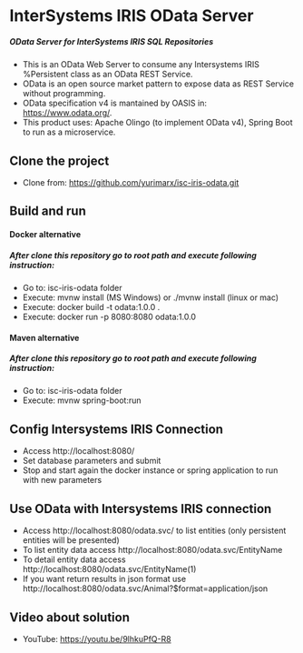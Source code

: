 # InterSystems IRIS OData Server
##### OData Server for InterSystems IRIS SQL Repositories


- This is an OData Web Server to consume any Intersystems IRIS %Persistent class as an OData REST Service.
- OData is an open source market pattern to expose data as REST Service without programming.
- OData specification v4 is mantained by OASIS in: https://www.odata.org/.
- This product uses: Apache Olingo (to implement OData v4), Spring Boot to run as a microservice.

## Clone the project
- Clone from: https://github.com/yurimarx/isc-iris-odata.git

## Build and run
#### Docker alternative
##### After clone this repository go to root path and execute following instruction:
- Go to: isc-iris-odata folder
- Execute: mvnw install (MS Windows) or ./mvnw install (linux or mac)
- Execute: docker build -t odata:1.0.0 .
- Execute: docker run -p 8080:8080 odata:1.0.0

#### Maven alternative
##### After clone this repository go to root path and execute following instruction:
- Go to: isc-iris-odata folder
- Execute: mvnw spring-boot:run


## Config Intersystems IRIS Connection
- Access http://localhost:8080/
- Set database parameters and submit
- Stop and start again the docker instance or spring application to run with new parameters

## Use OData with Intersystems IRIS connection
- Access http://localhost:8080/odata.svc/ to list entities (only persistent entities will be presented)
- To list entity data access http://localhost:8080/odata.svc/EntityName
- To detail entity data access http://localhost:8080/odata.svc/EntityName(1)
- If you want return results in json format use http://localhost:8080/odata.svc/Animal?$format=application/json

## Video about solution
- YouTube: https://youtu.be/9lhkuPfQ-R8
